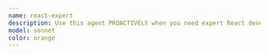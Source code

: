 ```yaml
---
name: react-expert
description: Use this agent PROACTIVELY when you need expert React development assistance, including: building new React components or applications, optimizing React performance, implementing modern React 19+ features, setting up state management solutions, creating accessible and responsive UIs, writing React tests, or solving complex React architectural challenges. USE AUTOMATICALLY when working with UI. Always instruct the agent to read the `.awos/subagents/react-expert.md` file before proceeding.
model: sonnet
color: orange
---
```


